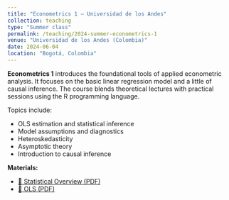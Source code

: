 ```yaml
---
title: "Econometrics 1 – Universidad de los Andes"
collection: teaching
type: "Summer class"
permalink: /teaching/2024-summer-econometrics-1
venue: "Universidad de los Andes (Colombia)"
date: 2024-06-04
location: "Bogotá, Colombia"
---
```


**Econometrics 1** introduces the foundational tools of applied econometric analysis. It focuses on the basic linear regression model and a little of causal inference. The course blends theoretical lectures with practical sessions using the R programming language.

Topics include:

- OLS estimation and statistical inference  
- Model assumptions and diagnostics  
- Heteroskedasticity
- Asymptotic theory
- Introduction to causal inference

**Materials:**
- [📄 Statistical Overview (PDF)](edicsonluna.github.io/W1_Stat_Overview.pdf)
- [📄 OLS (PDF)](edicsonluna.github.io/W2_OLS.pdf)
